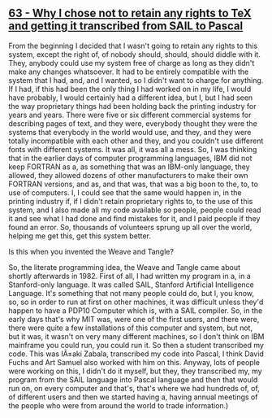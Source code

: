 ## [63 - Why I chose not to retain any rights to TeX and getting it transcribed from SAIL to Pascal](http://webofstories.com/play/17122)

From the beginning I decided that I wasn't going to retain any rights
to this system, except the right of, of nobody should, should, should
diddle with it. They, anybody could use my system free of charge as
long as they didn't make any changes whatsoever. It had to be entirely
compatible with the system that I had, and, and I wanted, so I didn't
want to charge for anything. If I had, if this had been the only thing
I had worked on in my life, I would have probably, I would certainly
had a different idea, but I, but I had seen the way proprietary things
had been holding back the printing industry for years and years. There
were five or six different commercial systems for describing pages of
text, and they were, everybody thought they were the systems that
everybody in the world would use, and they, and they were totally
incompatible with each other and they, and you couldn't use different
fonts with different systems. It was all, it was all a mess. So, I was
thinking that in the earlier days of computer programming languages,
IBM did not keep FORTRAN as a, as something that was an IBM-only
language, they allowed, they allowed dozens of other manufacturers to
make their own FORTRAN versions, and as, and that was, that was a big
boon to the, to, to use of computers. I, I could see that the same
would happen in, in the printing industry if, if I didn't retain
proprietary rights to, to the use of this system, and I also made all
my code available so people, people could read it and see what I had
done and find mistakes for it, and I paid people if they found an
error. So, thousands of volunteers sprung up all over the world,
helping me get this, get this system better.
 
Is this when you invented the Weave and Tangle? 
 
So, the literate programming idea, the Weave and Tangle came about
shortly afterwards in 1982. First of all, I had written my program in
a, in a Stanford-only language. It was called SAIL, Stanford
Artificial Intelligence Language. It's something that not many people
could do, but I, you know, so, so in order to run at first on other
machines, it was difficult unless they'd happen to have a PDP10
Computer which is, with a SAIL compiler. So, in the early days that's
why MIT was, were one of the first users, and there were, there were
quite a few installations of this computer and system, but not, but it
was, it wasn't on very many different machines, so I don't think on
IBM mainframe you could run, you could run it. So then a student
transcribed my code. This was IÃ±aki Zabala, transcribed my code into
Pascal, I think David Fuchs and Art Samuel also worked with him on
this. Anyway, lots of people were working on this, I didn't do it
myself, but they, they transcribed my, my program from the SAIL
language into Pascal language and then that would run on, on every
computer and that's, that's where we had hundreds of, of, of different
users and then we started having a, having annual meetings of the
people who were from around the world to trade information.)

